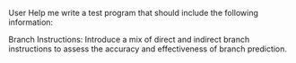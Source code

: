 User
Help me write a test program that should include the following information:

Branch Instructions:
Introduce a mix of direct and indirect branch instructions to assess the accuracy and effectiveness of branch prediction.